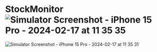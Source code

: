 # StockMonitor![Simulator Screenshot - iPhone 15 Pro - 2024-02-17 at 11 35 35](https://github.com/Arraxx/StockMonitor/assets/54955755/28459606-94a5-4e8b-96d2-679b091bdfb5)
![Simulator Screenshot - iPhone 15 Pro - 2024-02-17 at 11 35 31](https://github.com/Arraxx/StockMonitor/assets/54955755/2e6de5db-fcec-4548-a06b-af8643b4048d)
